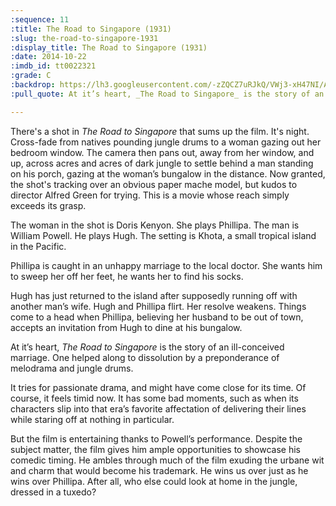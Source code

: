 ```yaml
---
:sequence: 11
:title: The Road to Singapore (1931)
:slug: the-road-to-singapore-1931
:display_title: The Road to Singapore (1931)
:date: 2014-10-22
:imdb_id: tt0022321
:grade: C
:backdrop: https://lh3.googleusercontent.com/-zZQCZ7uRJkQ/VWj3-xH47NI/AAAAAAAACr4/TXbNeHmpxsI/w1000-rj/the-road-to-singapore-1931.jpg
:pull_quote: At it’s heart, _The Road to Singapore_ is the story of an ill-conceived marriage. One helped along to dissolution by a preponderance of melodrama and jungle drums.

---
```

There's a shot in _The Road to Singapore_ that sums up the film. It's night. Cross-fade from natives pounding jungle drums to a woman gazing out her bedroom window. The camera then pans out, away from her window, and up, across acres and acres of dark jungle to settle behind a man standing on his porch, gazing at the woman’s bungalow in the distance.
Now granted, the shot's tracking over an obvious paper mache model, but kudos to director Alfred Green for trying. This is a movie whose reach simply exceeds its grasp.

The woman in the shot is Doris Kenyon. She plays Phillipa. The man is William Powell. He plays Hugh. The setting is Khota, a small tropical island in the Pacific.

Phillipa is caught in an unhappy marriage to the local doctor. She wants him to sweep her off her feet, he wants her to find his socks.

Hugh has just returned to the island after supposedly running off with another man’s wife. Hugh and Phillipa flirt. Her resolve weakens. Things come to a head when Phillipa, believing her husband to be out of town, accepts an invitation from Hugh to dine at his bungalow.

At it’s heart, _The Road to Singapore_ is the story of an ill-conceived marriage. One helped along to dissolution by a preponderance of melodrama and jungle drums.

It tries for passionate drama, and might have come close for its time. Of course, it feels timid now. It has some bad moments, such as when its characters slip into that era’s favorite affectation of delivering their lines while staring off at nothing in particular.

But the film is entertaining thanks to Powell’s performance. Despite the subject matter, the film gives him ample opportunities to showcase his comedic timing. He ambles through much of the film exuding the urbane wit and charm that would become his trademark. He wins us over just as he wins over Phillipa. After all, who else could look at home in the jungle, dressed in a tuxedo?




